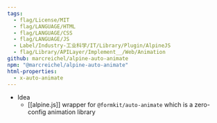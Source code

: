 ```yaml
---
tags:
  - flag/License/MIT
  - flag/LANGUAGE/HTML
  - flag/LANGUAGE/CSS
  - flag/LANGUAGE/JS
  - Label/Industry-工业科学/IT/Library/Plugin/AlpineJS
  - flag/Library/APILayer/Implement__/Web/Animation
github: marcreichel/alpine-auto-animate
npm: "@marcreichel/alpine-auto-animate"
html-properties:
  - x-auto-animate
---
```


- Idea
    - [[alpine.js]] wrapper for `@formkit/auto-animate` which is a zero-config animation library
